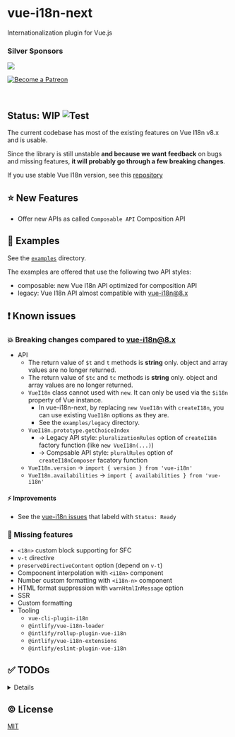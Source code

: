 # vue-i18n-next

Internationalization plugin for Vue.js

<h3>Silver Sponsors</h3>

<p>
  <a href="https://www.codeandweb.com/babeledit?utm_campaign=vue-i18n-2019-01" target="_blank">
    <img src="https://raw.githubusercontent.com/kazupon/vue-i18n/dev/vuepress/.vuepress/public/patrons/babeledit.png">
  </a>
</p>

<p>
  <a href="https://www.patreon.com/kazupon" target="_blank">
    <img src="https://c5.patreon.com/external/logo/become_a_patron_button.png" alt="Become a Patreon">
  </a>
</p>

<br/>


## Status: WIP ![Test](https://github.com/intlify/vue-i18n-next/workflows/Test/badge.svg)

The current codebase has most of the existing features on Vue I18n v8.x and is usable.

Since the library is still unstable **and because we want feedback** on bugs and missing features, **it will probably go through a few breaking changes**.

If you use stable Vue I18n version, see this [repository](https://github.com/kazupon/vue-i18n)


## :star: New Features

- Offer new APIs as called `Composable API`  Composition API


## :lollipop: Examples

See the [`examples`](https://github.com/intlify/vue-i18n-next/tree/master/examples) directory.

The examples are offered that use the following two API styles:

- composable: new Vue I18n API optimized for composition API
- legacy: Vue I18n API almost compatible with vue-i18n@8.x


## :heavy_exclamation_mark: Known issues

### :boom: Breaking changes compared to vue-i18n@8.x

- API
  - The return value of `$t` and `t` methods is **string** only. object and array values ​​are no longer returned.
  - The return value of `$tc` and `tc` methods is **string** only. object and array values ​​are no longer returned.
  - `VueI18n` class cannot used with `new`. It can only be used via the `$i18n` property of Vue instance.
    - In vue-i18n-next, by replacing `new VueI18n` with `createI18n`, you can use existing `VueI18n` options as they are.
    - See the `examples/legacy` directory.
  - `VueI18n.prototype.getChoiceIndex`
    - -> Legacy API style: `pluralizationRules` option of `createI18n` factory function (like `new VueI18n(...)`)
    - -> Compsable API style: `pluralRules` option of `createI18nComposer` facatory function
  - `VueI18n.version` -> `import { version } from 'vue-i18n'`
  - `VueI18n.availabilities` -> `import { availabilities } from 'vue-i18n'`

#### :zap: Improvements

- See the [vue-i18n issues](https://github.com/kazupon/vue-i18n/issues?q=is%3Aissue+is%3Aopen+label%3A%22Status%3A+Ready%22) that labeld with `Status: Ready`


### :hammer: Missing features

- `<18n>` custom block supporting for SFC
- `v-t` directive
- `preserveDirectiveContent` option (depend on `v-t`)
- Compoonent interpolation with `<i18n>` component
- Number custom formatting with `<i18n-n>` component
- HTML format suppression with `warnHtmlInMessage` option
- SSR
- Custom formatting
- Tooling
  - `vue-cli-plugin-i18n`
  - `@intlify/vue-i18n-loader`
  - `@intlify/rollup-plugin-vue-i18n`
  - `@intlify/vue-i18n-extensions`
  - `@intlify/eslint-plugin-vue-i18n`


## :white_check_mark: TODOs
<details>

- Intlify message format compiler
  - [x] vue-i18n message format
  - [ ] sourcemap
  - [ ] error handling
  - [ ] more unit tests!
- Intlify core runtime
  - [x] translate function
  - [x] datetime function
  - [x] number function
  - [ ] warnHtmlInMessage
  - [x] improve translate `args` typing
  - [ ] improve locale messages typing: `LocaleMessages` / `LocaleMessage` / `LocaleMessageDictiory`
  - [x] postTranslation context option
- Composable API: I18n Composer
  - properties
    - [x] locale
    - [x] fallbackLocales
    - [x] availableLocales
    - [x] messages
    - [x] modifiers
    - [x] pluralRules
    - [x] missingWarn
    - [x] fallbackWarn
    - [x] fallbackRoot
    - [x] fallbackFormat
    - [x] dateTimeFormats
    - [x] numberFormats
  - methods
    - [x] t
    - [x] getLocaleMessages
    - [x] setLocaleMessages
    - [x] mergeLocaleMessages
    - [x] d
    - [x] getDateTimeFormat
    - [x] setDateTimeFormat
    - [x] mergeDateTimeFormat
    - [x] n
    - [x] getNumberFormat
    - [x] setNumberFormat
    - [x] mergeNumberFormat
    - [x] getPostTranslationHandler
    - [x] setPostTranslationHandler
    - [x] getMissingHandler
    - [x] setMissingHandler
- Legacy API compatible supporting
  - VueI18n
    - [x] locale
    - [x] fallbackLocale
    - [x] availableLocales
    - [x] messages
    - [x] pluralizationRules
    - [x] dateTimeFormats
    - [x] numberFormats
    - [x] formatter
    - [x] missing
    - [x] silentTranslationWarn
    - [x] silentFallbackWarn
    - [x] formatFallbackMessages
    - [ ] preserveDirectiveContent
    - [ ] warnHtmlInMessage
    - [x] postTranslation
    - [x] t
    - [x] tc
    - [x] te
    - [x] getLocaleMessage
    - [x] setLocaleMessage
    - [x] mergeLocaleMessage
    - [x] d
    - [x] getDateTimeFormat
    - [x] setDateTimeFormat
    - [x] mergeDateTimeFormat
    - [x] n
    - [x] getNumberFormat
    - [x] setNumberFormat
    - [x] mergeNumberFormat
    - [ ] getChoiceIndex
  - Inejctted in Vue Prototype API
    - [x] $i18n
    - [x] $t
    - [x] $tc
    - [x] $te
    - [x] $d
    - [x] $n
  - Component options
    - [x] messages
    - [x] pluralRule
    - [x] dateTimeFormats
    - [x] numberFormats
    - [x] sharedMessages
  - [x] plugin install & mixin
  - [ ] version
  - [x] IntlAvailability availabilities
- Components
  - [ ] Interpolocation `<i18n>`
  - [ ] NumberFormat `<i18n-n>`
- Directive
  - [ ] `v-t`
- Tool Chains
  - [ ] vue-i18n-extensions
  - [ ] vue-i18n-loader
  - [ ] rollup-plugin-vue-i18n
  - [ ] vue-cli-plugin-i18n
  - [ ] eslint-plugin-vue-i18n
- Others
  - [x] fallback localization (bubble up)
  - [ ] SSR

</details>


## :copyright: License

[MIT](http://opensource.org/licenses/MIT)
